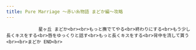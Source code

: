 ```yaml
---
title: Pure Marriage ～赤い糸物語 まどか編～攻略
---
```


                星ヶ丘 まどか<br><br>もっと撫でてやる<br>終わりにする<br>もう少し長くキスをする<br>唇をゆっくりと話す<br>もっと長くキスをする<br>背中を流して貰う<br><br>まどか END<br>
              
